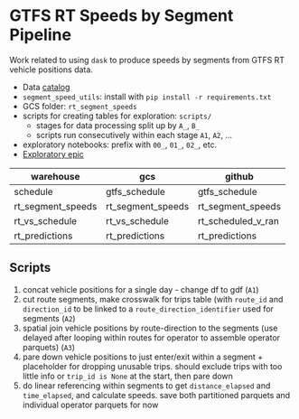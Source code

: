 # GTFS RT Speeds by Segment Pipeline

Work related to using `dask` to produce speeds by segments from GTFS RT vehicle positions data.

* Data [catalog](https://github.com/cal-itp/data-analyses/blob/main/rt_segment_speeds/catalog.yml)
* `segment_speed_utils`: install with `pip install -r requirements.txt`
* GCS folder: `rt_segment_speeds`
* scripts for creating tables for exploration: `scripts/`
    * stages for data processing split up by `A_`, `B_`
    * scripts run consecutively within each stage `A1`, `A2`, ...
* exploratory notebooks: prefix with `00_`, `01_`, `02_`, etc.
* [Exploratory epic](https://github.com/cal-itp/data-analyses/issues/592)

| warehouse         | gcs               | github             |
|-------------------|-------------------|--------------------|
| schedule          | gtfs_schedule     | gtfs_schedule      |
| rt_segment_speeds | rt_segment_speeds | rt_segment_speeds  |
| rt_vs_schedule    | rt_vs_schedule    | rt_scheduled_v_ran |
| rt_predictions    | rt_predictions    | rt_predictions     | 


## Scripts
1. concat vehicle positions for a single day - change df to gdf (`A1`)
1. cut route segments, make crosswalk for trips table (with `route_id` and `direction_id` to be linked to a `route_direction_identifier` used for segments (`A2`)
1. spatial join vehicle positions by route-direction to the segments (use delayed after looping within routes for operator to assemble operator parquets) (`A3`)
1. pare down vehicle positions to just enter/exit within a segment + placeholder for dropping unusable trips. should exclude trips with too little info or `trip_id is None` at the start, then pare down
1. do linear referencing within segments to get `distance_elapsed` and `time_elapsed`, and calculate speeds. save both partitioned parquets and individual operator parquets for now